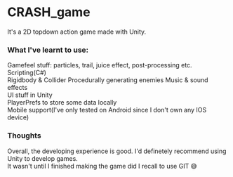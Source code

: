 # CRASH_game
It's a 2D topdown action game made with Unity.

### What I've learnt to use:
 
Gamefeel stuff: particles, trail, juice effect, post-processing etc.  
Scripting(C#)  
Rigidbody & Collider
Procedurally generating enemies
Music & sound effects  
UI stuff in Unity  
PlayerPrefs to store some data locally  
Mobile support(I've only tested on Android since I don't own any IOS device)  

### Thoughts
Overall, the developing experience is good. I'd definetely recommend using Unity to develop games.  
It wasn't until I finished making the game did I recall to use GIT 😅
